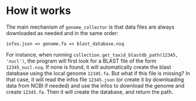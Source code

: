 # How it works

The main mechanism of ``genome_collector`` is that data files are always
downloaded as needed and in the same order:

```
infos.json => genome.fa => blast_database.nsq
```

For instance, when running ``collection.get_taxid_blastdb_path(12345, 'nucl')``, the
program will first look for a BLAST file of the form ``12345_nucl.nsq``. If none
is found, it will automatically create the blast database using the local genome
``12345.fa``. But what if this file is missing? In that case, it will read the
infos file ``12345.json`` (or create it by downloading data from NCBI if needed)
and use the infos to download the genome and create ``12345.fa``. Then it will
create the database, and return the path.